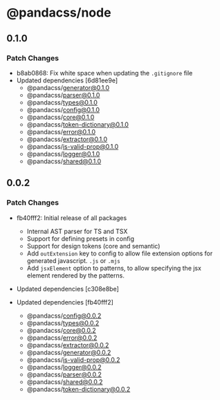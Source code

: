 # @pandacss/node

## 0.1.0

### Patch Changes

- b8ab0868: Fix white space when updating the `.gitignore` file
- Updated dependencies [6d81ee9e]
  - @pandacss/generator@0.1.0
  - @pandacss/parser@0.1.0
  - @pandacss/types@0.1.0
  - @pandacss/config@0.1.0
  - @pandacss/core@0.1.0
  - @pandacss/token-dictionary@0.1.0
  - @pandacss/error@0.1.0
  - @pandacss/extractor@0.1.0
  - @pandacss/is-valid-prop@0.1.0
  - @pandacss/logger@0.1.0
  - @pandacss/shared@0.1.0

## 0.0.2

### Patch Changes

- fb40fff2: Initial release of all packages

  - Internal AST parser for TS and TSX
  - Support for defining presets in config
  - Support for design tokens (core and semantic)
  - Add `outExtension` key to config to allow file extension options for generated javascript. `.js` or `.mjs`
  - Add `jsxElement` option to patterns, to allow specifying the jsx element rendered by the patterns.

- Updated dependencies [c308e8be]
- Updated dependencies [fb40fff2]
  - @pandacss/config@0.0.2
  - @pandacss/types@0.0.2
  - @pandacss/core@0.0.2
  - @pandacss/error@0.0.2
  - @pandacss/extractor@0.0.2
  - @pandacss/generator@0.0.2
  - @pandacss/is-valid-prop@0.0.2
  - @pandacss/logger@0.0.2
  - @pandacss/parser@0.0.2
  - @pandacss/shared@0.0.2
  - @pandacss/token-dictionary@0.0.2
